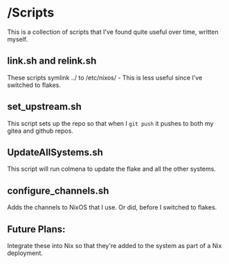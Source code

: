 # /Scripts

This is a collection of scripts that I've found quite useful over time, written myself.

## link.sh and relink.sh

These scripts symlink ../ to /etc/nixos/ - This is less useful since I've switched to flakes.

## set_upstream.sh

This script sets up the repo so that when I `git push` it pushes to both my gitea and github repos.

## UpdateAllSystems.sh

This script will run colmena to update the flake and all the other systems.

## configure_channels.sh

Adds the channels to NixOS that I use. Or did, before I switched to flakes.

## Future Plans:

Integrate these into Nix so that they're added to the system as part of a Nix deployment.